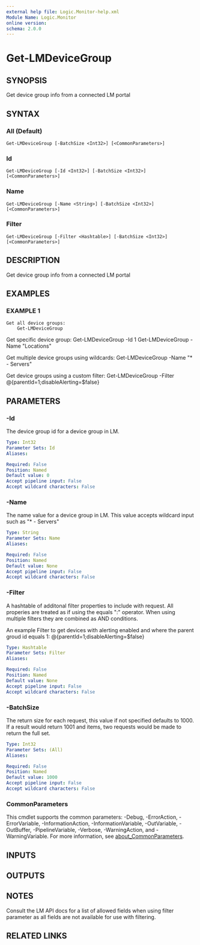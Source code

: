 ```yaml
---
external help file: Logic.Monitor-help.xml
Module Name: Logic.Monitor
online version:
schema: 2.0.0
---
```


# Get-LMDeviceGroup

## SYNOPSIS
Get device group info from a connected LM portal

## SYNTAX

### All (Default)
```
Get-LMDeviceGroup [-BatchSize <Int32>] [<CommonParameters>]
```

### Id
```
Get-LMDeviceGroup [-Id <Int32>] [-BatchSize <Int32>] [<CommonParameters>]
```

### Name
```
Get-LMDeviceGroup [-Name <String>] [-BatchSize <Int32>] [<CommonParameters>]
```

### Filter
```
Get-LMDeviceGroup [-Filter <Hashtable>] [-BatchSize <Int32>] [<CommonParameters>]
```

## DESCRIPTION
Get device group info from a connected LM portal

## EXAMPLES

### EXAMPLE 1
```
Get all device groups:
    Get-LMDeviceGroup
```

Get specific device group:
    Get-LMDeviceGroup -Id 1
    Get-LMDeviceGroup -Name "Locations"

Get multiple device groups using wildcards:
    Get-LMDeviceGroup -Name "* - Servers"

Get device groups using a custom filter:
    Get-LMDeviceGroup -Filter @{parentId=1;disableAlerting=$false}

## PARAMETERS

### -Id
The device group id for a device group in LM.

```yaml
Type: Int32
Parameter Sets: Id
Aliases:

Required: False
Position: Named
Default value: 0
Accept pipeline input: False
Accept wildcard characters: False
```

### -Name
The name value for a device group in LM.
This value accepts wildcard input such as "* - Servers"

```yaml
Type: String
Parameter Sets: Name
Aliases:

Required: False
Position: Named
Default value: None
Accept pipeline input: False
Accept wildcard characters: False
```

### -Filter
A hashtable of additonal filter properties to include with request.
All properies are treated as if using the equals ":" operator.
When using multiple filters they are combined as AND conditions.

An example Filter to get devices with alerting enabled and where the parent groud id equals 1:
    @{parentId=1;disableAlerting=$false}

```yaml
Type: Hashtable
Parameter Sets: Filter
Aliases:

Required: False
Position: Named
Default value: None
Accept pipeline input: False
Accept wildcard characters: False
```

### -BatchSize
The return size for each request, this value if not specified defaults to 1000.
If a result would return 1001 and items, two requests would be made to return the full set.

```yaml
Type: Int32
Parameter Sets: (All)
Aliases:

Required: False
Position: Named
Default value: 1000
Accept pipeline input: False
Accept wildcard characters: False
```

### CommonParameters
This cmdlet supports the common parameters: -Debug, -ErrorAction, -ErrorVariable, -InformationAction, -InformationVariable, -OutVariable, -OutBuffer, -PipelineVariable, -Verbose, -WarningAction, and -WarningVariable. For more information, see [about_CommonParameters](http://go.microsoft.com/fwlink/?LinkID=113216).

## INPUTS

## OUTPUTS

## NOTES
Consult the LM API docs for a list of allowed fields when using filter parameter as all fields are not available for use with filtering.

## RELATED LINKS

